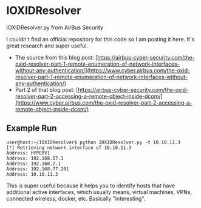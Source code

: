 # IOXIDResolver
IOXIDResolver.py from AirBus Security

I couldn't find an official repository for this code so I am posting it here. It's great research and super useful.

- The source from this blog post: [https://airbus-cyber-security.com/the-oxid-resolver-part-1-remote-enumeration-of-network-interfaces-without-any-authentication/](https://www.cyber.airbus.com/the-oxid-resolver-part-1-remote-enumeration-of-network-interfaces-without-any-authentication/)
- Part 2 of that blog post: [https://airbus-cyber-security.com/the-oxid-resolver-part-2-accessing-a-remote-object-inside-dcom/](https://www.cyber.airbus.com/the-oxid-resolver-part-2-accessing-a-remote-object-inside-dcom/)

## Example Run

```
user@host:~/IOXIDResolver$ python IOXIDResolver.py -t 10.10.11.3
[*] Retrieving network interface of 10.10.11.3
Address: HYPERV1
Address: 192.168.57.1
Address: 192.168.2.1
Address: 192.168.77.201
Address: 10.10.11.3
```
This is super useful because it helps you to identify hosts that have additional active interfaces, which usually means, virtual machines, VPNs, connected wireless, docker, etc. Basically "interesting".
